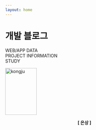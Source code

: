 ```yaml
---
layout: home
---
```

# 개발 블로그

WEB/APP DATA <br>
PROJECT INFORMATION <br>
STUDY <br>

<style>
    img {
        width:100px;
        height:150px;
    }
</style>

<a href="{{ site.url }}/images/awards/kongju.png"><img style="width=100px;" src="{{ site.url }}/images/awards/kongju.png" alt="kongju"></a>  
<center><b>[ 은상 ]</b></center><br>